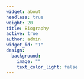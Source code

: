 ```yaml
---
widget: about
headless: true
weight: 20
title: Biography
active: true
author: admin
widget_id: "1"
design:
  background:
    image: ""
    text_color_light: false
---
```

